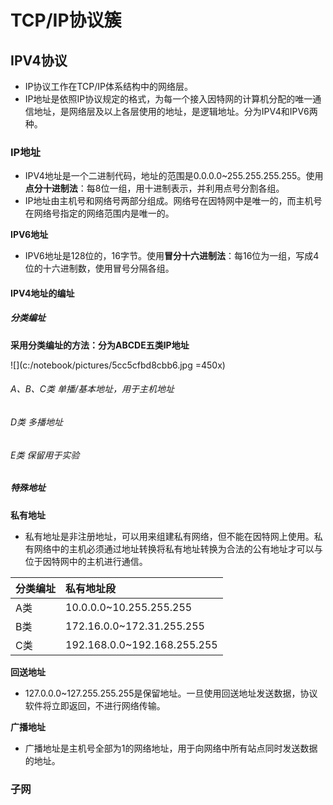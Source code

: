 # TCP/IP协议簇

## IPV4协议

- IP协议工作在TCP/IP体系结构中的网络层。
- IP地址是依照IP协议规定的格式，为每一个接入因特网的计算机分配的唯一通信地址，是网络层及以上各层使用的地址，是逻辑地址。分为IPV4和IPV6两种。

### IP地址

- IPV4地址是一个二进制代码，地址的范围是0.0.0.0~255.255.255.255。使用**点分十进制法**：每8位一组，用十进制表示，并利用点号分割各组。
- IP地址由主机号和网络号两部分组成。网络号在因特网中是唯一的，而主机号在网络号指定的网络范围内是唯一的。

**IPV6地址**

- IPV6地址是128位的，16字节。使用**冒分十六进制法**：每16位为一组，写成4位的十六进制数，使用冒号分隔各组。

#### IPV4地址的编址

##### 分类编址

**采用分类编址的方法：分为ABCDE五类IP地址**

![](c:/notebook/pictures/5cc5cfbd8cbb6.jpg =450x)

###### A、B、C类 单播/基本地址，用于主机地址



###### D类 多播地址

###### E类 保留用于实验

##### 特殊地址

**私有地址**

- 私有地址是非注册地址，可以用来组建私有网络，但不能在因特网上使用。私有网络中的主机必须通过地址转换将私有地址转换为合法的公有地址才可以与位于因特网中的主机进行通信。

| 分类编址 | 私有地址段                   |
| :------- | :-------------------------- |
| A类      | 10.0.0.0~10.255.255.255     |
| B类      | 172.16.0.0~172.31.255.255   |
| C类      | 192.168.0.0~192.168.255.255 |

**回送地址**

- 127.0.0.0~127.255.255.255是保留地址。一旦使用回送地址发送数据，协议软件将立即返回，不进行网络传输。

**广播地址**

- 广播地址是主机号全部为1的网络地址，用于向网络中所有站点同时发送数据的地址。

### 子网





